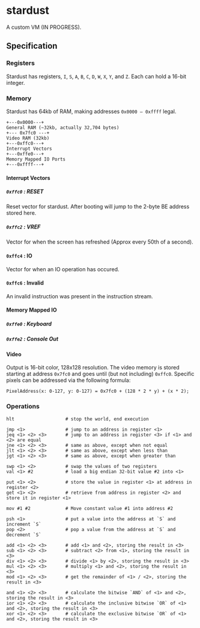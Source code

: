 # stardust

A custom VM (IN PROGRESS).

## Specification

### Registers

Stardust has registers, `I`, `S`, `A`, `B`, `C`, `D`, `W`, `X`, `Y`, and `Z`. Each can hold a 16-bit integer.

### Memory

Stardust has 64kb of RAM, making addresses `0x0000 – 0xffff` legal.

```
+---0x0000---+
General RAM (~32kb, actually 32,704 bytes)
+--- 0x7fc0 ---+
Video RAM (32kb)
+---0xffc0---+
Interrupt Vectors
+---0xffe0---+
Memory Mapped IO Ports
+---0xffff---+
```

#### Interrupt Vectors

##### `0xffc0` : RESET

Reset vector for stardust. After booting will jump to the 2-byte BE address stored here.

##### `0xffc2` : VREF

Vector for when the screen has refreshed (Approx every 50th of a second).

#### `0xffc4` : IO

Vector for when an IO operation has occured.

#### `0xffc6` : Invalid

An invalid instruction was present in the instruction stream.

#### Memory Mapped IO

##### `0xffe0` : Keyboard

##### `0xffe2` : Console Out

#### Video

Output is 16-bit color, 128x128 resolution. The video memory is stored starting
at address `0x7fc0` and goes until (but not including) `0xffc0`. Specific pixels
can be addressed via the following formula:

```
PixelAddress(x: 0-127, y: 0-127) = 0x7fc0 + (128 * 2 * y) + (x * 2);
```

### Operations

```
hlt                   # stop the world, end execution

jmp <1>               # jump to an address in register <1>
jeq <1> <2> <3>       # jump to an address in register <3> if <1> and <2> are equal
jne <1> <2> <3>       # same as above, except when not equal
jlt <1> <2> <3>       # same as above, except when less than
jgt <1> <2> <3>       # same as above, except when greater than

swp <1> <2>           # swap the values of two registers
val <1> #2            # load a big endian 32-bit value #2 into <1>

put <1> <2>           # store the value in register <1> at address in register <2>
get <1> <2>           # retrieve from address in register <2> and store it in register <1>

mov #1 #2             # Move constant value #1 into address #2

psh <1>               # put a value into the address at `S` and increment `S`
pop <2>               # pop a value from the address at `S` and decrement `S`

add <1> <2> <3>       # add <1> and <2>, storing the result in <3>
sub <1> <2> <3>       # subtract <2> from <1>, storing the result in <3>
div <1> <2> <3>       # divide <1> by <2>, storing the result in <3>
mul <1> <2> <3>       # multiply <1> and <2>, storing the result in <3>
mod <1> <2> <3>       # get the remainder of <1> / <2>, storing the result in <3>

and <1> <2> <3>       # calculate the bitwise `AND` of <1> and <2>, storing the result in <3>
ior <1> <2> <3>       # calculate the inclusive bitwise `OR` of <1> and <2>, storing the result in <3>
xor <1> <2> <3>       # calculate the exclusive bitwise `OR` of <1> and <2>, storing the result in <3>
```
